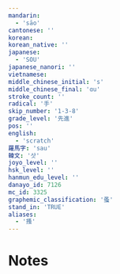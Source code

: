 ```yaml
---
mandarin:
  - 'sāo'
cantonese: ''
korean:
korean_native: ''
japanese:
  - 'SOU'
japanese_nanori: ''
vietnamese:
middle_chinese_initial: 's'
middle_chinese_final: 'ɑu'
stroke_count: ''
radical: '手'
skip_number: '1-3-8'
grade_level: '先進'
pos: ''
english:
  - 'scratch'
羅馬字: 'sau'
韓文: '삿'
joyo_level: ''
hsk_level: ''
hanmun_edu_level: ''
danayo_id: 7126
mc_id: 3325
graphemic_classification: '蚤'
stand_in: 'TRUE'
aliases:
  - '搔'
---
```


# Notes
